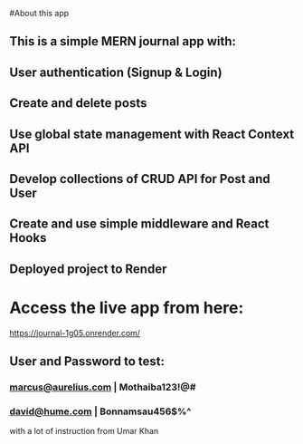 #About this app

## This is a simple MERN journal app with:
 ## User authentication (Signup & Login)
 ## Create and delete posts
## Use global state management with React Context API
## Develop collections of CRUD API for Post and User
## Create and use simple middleware and React Hooks
## Deployed project to Render
 

# Access the live app from here:
https://journal-1g05.onrender.com/
## User and Password to test:
### marcus@aurelius.com | Mothaiba123!@#
### david@hume.com | Bonnamsau456$%^

with a lot of instruction from Umar Khan
